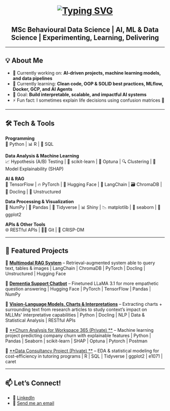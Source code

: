 <h1 align="center">
  <a href="https://git.io/typing-svg">
    <img src="https://readme-typing-svg.herokuapp.com?font=Kode+Mono&weight=600&size=42&duration=3500&pause=600&center=true&vCenter=true&width=900&height=150&lines=Hi+there!%F0%9F%91%8B+I'm+Marek;let's+make+sense+of+data+together" 
         alt="Typing SVG" />
  </a>
</h1>

<h2 align="center"> MSc Behavioural Data Science | AI, ML & Data Science | Experimenting, Learning, Delivering </h2>

---

## 💡 About Me  
- 🔭 Currently working on: **AI-driven projects, machine learning models, and data pipelines**  
- 🌱 Currently learning: **Clean code, OOP & SOLID best practices, MLflow, Docker, GCP, and AI Agents**  
- 🎯 Goal: **Build interpretable, scalable, and impactful AI systems**  
- ⚡ Fun fact: I sometimes explain life decisions using confusion matrices 🤖  

---

## 🛠️ Tech & Tools  

**Programming**  
🐍 Python | 📊 R | 💾 SQL  

**Data Analysis & Machine Learning**  
📈 Hypothesis (A/B) Testing | 🤖 scikit-learn | 🎯 Optuna | 🔍 Clustering | 🧩 Model Explainability (SHAP)  

**AI & RAG**  
🧠 TensorFlow | 🔥 PyTorch | 🤗 Hugging Face | 🔗 LangChain | 🗃️ ChromaDB | 📑 Docling | 📂 Unstructured  

**Data Processing & Visualization**  
🔢 NumPy | 🐼 Pandas | 🔄 Tidyverse | 📊 Shiny | 📉 matplotlib | 🎨 seaborn | 📐 ggplot2  

**APIs & Other Tools**  
🌐 RESTful APIs | 🧑‍💻 Git | 🔄 CRISP-DM  

---

## 📂 Featured Projects  
🔹 [**Multimodal RAG System**](https://github.com/lazarmarek/MM-RAG) – Retrieval-augmented system able to query text, tables & images 
    | LangChain | ChromaDB | PyTorch | Docling | Unstructured | Hugging Face

🔹 [**Dementia Support Chatbot**](https://github.com/lazarmarek/dementia-chatbot) – Finetuned LLaMA 3.1 for more empathetic question answering
    | Hugging Face | PyTorch | TensorFlow | Pandas | NumPy

🔹 [**Vision-Language Models, Charts & Interpretations**](https://github.com/lazarmarek/UvA-Thesis-MLLMs-Charts-Contexts) – Extracting charts + surrounding text from research articles to study context’s impact on MLLMs' interpretative capabilities
    | Python | Docling | NLP | Data & Statistical Analysis | RESTful APIs

🔹 [**Churn Analysis for Workspace 365 (Private) **](#) – Machine learning project predicting company churn with explainable features 
    | Python | Pandas | Seaborn | scikit-learn | SHAP | Optuna | Pytorch | Postman

🔹 [**Data Consultancy Project (Private) **](#) – EDA & statistical modeling for cost-efficiency in tutoring programs
    | R | SQL | Tidyverse | ggplot2 | e1071 | caret

---

## 📫 Let’s Connect!  
- 💼 [LinkedIn](https://www.linkedin.com/in/mareklazar/)    
- 📧 [Send me an email](mailto:maillazar.marek01@gmail.com)

